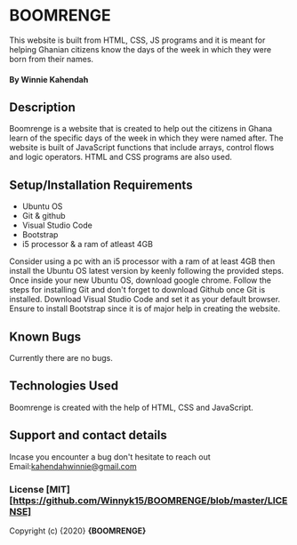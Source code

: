 # BOOMRENGE
This website is built from HTML, CSS, JS programs and it is meant for helping Ghanian citizens know the days of the week in which they were born from their names. 
#### By **Winnie Kahendah**
## Description
Boomrenge is a website that is created to help out the citizens in Ghana learn of the specific days of the week in which they were named after. The website is built of JavaScript functions that include arrays, control flows and logic operators. HTML and CSS programs are also used.
## Setup/Installation Requirements
* Ubuntu OS
* Git & github
* Visual Studio Code
* Bootstrap
* i5 processor & a ram of atleast 4GB

Consider using a pc with an i5 processor with a ram of at least 4GB then install the Ubuntu OS latest version by keenly following the provided steps. Once inside your new Ubuntu OS, download google chrome. Follow the steps for installing Git and don't forget to download Github once Git is installed. Download Visual Studio Code and set it as your default browser. Ensure to install Bootstrap since it is of major help in creating the website.
## Known Bugs
Currently there are no bugs.
## Technologies Used
Boomrenge is created with the help of HTML, CSS and JavaScript.
## Support and contact details
Incase you encounter a bug don't hesitate to reach out Email:kahendahwinnie@gmail.com
### License [MIT] [https://github.com/Winnyk15/BOOMRENGE/blob/master/LICENSE]

Copyright (c) {2020} **{BOOMRENGE}**
  
